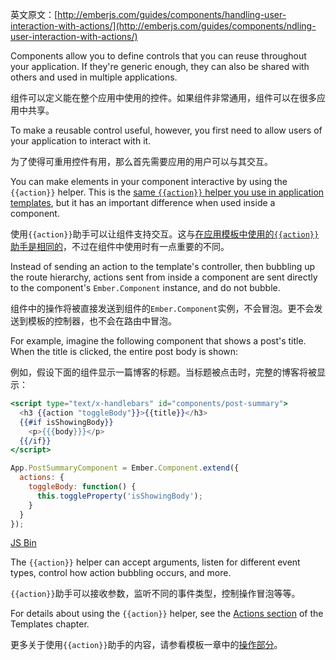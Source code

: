 英文原文：[http://emberjs.com/guides/components/handling-user-interaction-with-actions/](http://emberjs.com/guides/components/ndling-user-interaction-with-actions/)

Components allow you to define controls that you can reuse throughout
your application. If they're generic enough, they can also be shared
with others and used in multiple applications.

组件可以定义能在整个应用中使用的控件。如果组件非常通用，组件可以在很多应用中共享。

To make a reusable control useful, however, you first need to allow
users of your application to interact with it.

为了使得可重用控件有用，那么首先需要应用的用户可以与其交互。

You can make elements in your component interactive by using the
`{{action}}` helper. This is the [same `{{action}}` helper you use in
application templates](/guides/templates/actions), but it has an
important difference when used inside a component.

使用`{{action}}`助手可以让组件支持交互。这与[在应用模板中使用的`{{action}}`助手是相同的](/guides/templates/actions)，不过在组件中使用时有一点重要的不同。

Instead of sending an action to the template's controller, then bubbling
up the route hierarchy, actions sent from inside a component are sent
directly to the component's `Ember.Component` instance, and do not
bubble.

组件中的操作将被直接发送到组件的`Ember.Component`实例，不会冒泡。更不会发送到模板的控制器，也不会在路由中冒泡。

For example, imagine the following component that shows a post's title.
When the title is clicked, the entire post body is shown:

例如，假设下面的组件显示一篇博客的标题。当标题被点击时，完整的博客将被显示：

```handlebars
<script type="text/x-handlebars" id="components/post-summary">
  <h3 {{action "toggleBody"}}>{{title}}</h3>
  {{#if isShowingBody}}
    <p>{{{body}}}</p>
  {{/if}}
</script>
```

```js
App.PostSummaryComponent = Ember.Component.extend({
  actions: {
    toggleBody: function() {
      this.toggleProperty('isShowingBody');
    }
  }
});
```
<a class="jsbin-embed" href="http://jsbin.com/EWEQeKO/1/embed?live">JS Bin</a><script src="http://static.jsbin.com/js/embed.js"></script>

The `{{action}}` helper can accept arguments, listen for different event
types, control how action bubbling occurs, and more.

`{{action}}`助手可以接收参数，监听不同的事件类型，控制操作冒泡等等。

For details about using the `{{action}}` helper, see the [Actions section](/guides/templates/actions) of the Templates chapter.

更多关于使用`{{action}}`助手的内容，请参看模板一章中的[操作部分](/guides/templates/actions)。
